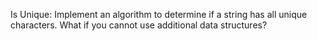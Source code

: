Is Unique: Implement an algorithm to determine if a string has all unique characters. What if you
cannot use additional data structures?
